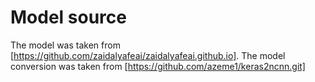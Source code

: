 # Model source
The model was taken from [https://github.com/zaidalyafeai/zaidalyafeai.github.io].
The model conversion was taken from [https://github.com/azeme1/keras2ncnn.git]

